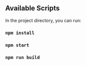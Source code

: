 ## Available Scripts

In the project directory, you can run:

### `npm install`
### `npm start`
### `npm run build`